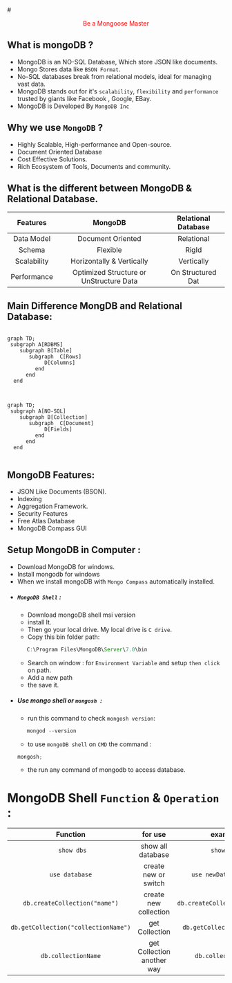 #<p style="color: #f00; text-align: center;"> Be a Mongoose Master</p>

## What is mongoDB ?

-  MongoDB is an NO-SQL Database, Which store JSON like documents.
-  Mongo Stores data like `BSON Format`.
-  No-SQL databases break from relational models, ideal for managing vast data.
-  MongoDB stands out for it's `scalability`, `flexibility` and `performance`
   trusted by giants like Facebook , Google, EBay.
-  MongoDB is Developed By `MongoDB Inc`

## Why we use `MongoDB` ?

-  Highly Scalable, High-performance and Open-source.
-  Document Oriented Database
-  Cost Effective Solutions.
-  Rich Ecosystem of Tools, Documents and community.

## What is the different between MongoDB & Relational Database.

|  Features   |                 MongoDB                 | Relational Database |
| :---------: | :-------------------------------------: | :-----------------: |
| Data Model  |            Document Oriented            |     Relational      |
|   Schema    |                Flexible                 |        RigId        |
| Scalability |        Horizontally & Vertically        |     Vertically      |
| Performance | Optimized Structure or UnStructure Data |  On Structured Dat  |

## Main Difference MongDB and Relational Database:

```mermaid

graph TD;
 subgraph A[RDBMS]
    subgraph B[Table]
       subgraph  C[Rows]
            D[Columns]
         end
      end
  end


```

```mermaid

graph TD;
 subgraph A[NO-SQL]
    subgraph B[Collection]
       subgraph  C[Document]
            D[Fields]
         end
      end
  end


```

## MongoDB Features:

-  JSON Like Documents (BSON).
-  Indexing
-  Aggregation Framework.
-  Security Features
-  Free Atlas Database
-  MongoDB Compass GUI

## Setup MongoDB in Computer :

-  Download MongoDB for windows.
-  Install mongodb for windows
-  When we install mongoDB with `Mongo Compass` automatically installed.
-  ##### `MongoDB Shell` :
   -  Download mongoDB shell msi version
   -  install It.
   -  Then go your local drive. My local drive is `C drive`.
   -  Copy this bin folder path:
   ```js
      C:\Program Files\MongoDB\Server\7.0\bin
   ```
   -  Search on window : for `Environment Variable` and setup `then click ` on
      path.
   -  Add a new path
   -  the save it.
-  ##### Use mongo shell or `mongosh `:
   -  run this command to check `mongosh version`:
   ```js
      mongod --version
   ```
   -  to use `mongoDB shell` on `CMD` the command :
   ```js
   mongosh;
   ```
   -  the run any command of mongodb to access database.

# MongoDB Shell `Function` & `Operation` :

|               Function               |          for use           |            example            |
| :----------------------------------: | :------------------------: | :---------------------------: |
|             ` show dbs`              |     show all database      |          `show dbs`           |
|            `use database`            |    create new or switch    |     `use newDatabaseName`     |
|    `db.createCollection("name")`     |   create new collection    | `db.createCollection('test')` |
| `db.getCollection("collectionName")` |       get Collection       |  `db.getCollection('test')`   |
|         `db.collectionName`          | get Collection another way |      `db.collectionName`      |
